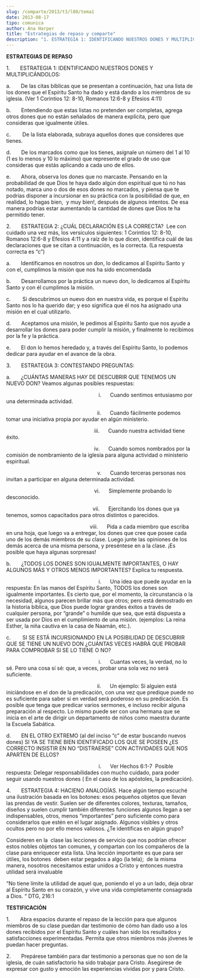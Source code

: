 ```yaml
---
slug: /comparte/2013/t3/l08/tema1
date: 2013-08-17
tipo: comunica
author: Ana Harper
title: "Estrategias de repaso y comparte"
description: "1. ESTRATEGIA 1: IDENTIFICANDO NUESTROS DONES Y MULTIPLICÁNDOLOS: a. De las  citas bíblicas que se presentan a continuación, haz una lista de los dones que  el Espíritu Santo ha dado y está dando a los miembros de su iglesia. (Ver 1  Corintios 12: 8-10, Romanos 12:6-8 y Efesio..."
---
```


**ESTRATEGIAS DE REPASO**

1.       ESTRATEGIA 1: IDENTIFICANDO NUESTROS DONES Y MULTIPLICÁNDOLOS:

a.       De las citas bíblicas que se presentan a continuación, haz una lista de los dones que el Espíritu Santo ha dado y está dando a los miembros de su iglesia. (Ver 1 Corintios 12: 8-10, Romanos 12:6-8 y Efesios 4:11)

b.       Entendiendo que estas listas no pretenden ser completas, agrega otros dones que no están señalados de manera explícita, pero que consideras que igualmente útiles.

c.        De la lista elaborada, subraya aquellos dones que consideres que tienes.

d.       De los marcados como que los tienes, asígnale un número del 1 al 10 (1 es lo menos y 10 lo máximo) que represente el grado de uso que consideras que estás aplicando a cada uno de ellos.

e.       Ahora, observa los dones que no marcaste. Pensando en la probabilidad de que Dios te haya dado algún don espiritual que tú no has notado, marca uno o dos de esos dones no marcados, y piensa que te podrías disponer a incursionar en su práctica con la posibilidad de que, en realidad, lo hagas bien,  y muy bien!, después de algunos intentos. De esa manera podrías estar aumentando la cantidad de dones que Dios te ha permitido tener.

2.       ESTRATEGIA 2: ¿CUÁL DECLARACIÓN ES LA CORRECTA?  Lee con cuidado una vez más, los versículos siguientes: 1 Corintios 12: 8-10, Romanos 12:6-8 y Efesios 4:11 y a raíz de lo que dicen, identifica cuál de las declaraciones que se citan a continuación, es la correcta. (La respuesta correcta es “c”)

a.       Identificamos en nosotros un don, lo dedicamos al Espíritu Santo y con el, cumplimos la misión que nos ha sido encomendada

b.       Desarrollamos por la práctica un nuevo don, lo dedicamos al Espíritu Santo y con él cumplimos la misión.

c.        Si descubrimos un nuevo don en nuestra vida, es porque el Espíritu Santo nos lo ha querido dar; y eso significa que él nos ha asignado una misión en el cual utilizarlo.

d.       Aceptamos una misión, le pedimos al Espíritu Santo que nos ayude a desarrollar los dones para poder cumplir la misión, y finalmente lo recibimos por la fe y la práctica.

e.       El don lo hemos heredado y, a través del Espíritu Santo, lo podemos dedicar para ayudar en el avance de la obra.

3.       ESTRATEGIA 3: CONTESTANDO PREGUNTAS:

a.       ¿CUÁNTAS MANERAS HAY DE DESCUBRIR QUE TENEMOS UN NUEVO DON? Veamos algunas posibles respuestas:

                                                               i.      Cuando sentimos entusiasmo por una determinada actividad.

                                                              ii.      Cuando fácilmente podemos tomar una iniciativa propia por ayudar en algún ministerio.

                                                            iii.      Cuando nuestra actividad tiene éxito.

                                                            iv.      Cuando somos nombrados por la comisión de nombramiento de la iglesia para alguna actividad o ministerio espiritual.

                                                              v.      Cuando terceras personas nos invitan a participar en alguna determinada actividad.

                                                            vi.      Simplemente probando lo desconocido.

                                                           vii.      Ejercitando los dones que ya tenemos, somos capacitados para otros distintos o parecidos.

                                                         viii.      Pida a cada miembro que escriba en una hoja, que luego va a entregar, los dones que cree que posee cada uno de los demás miembros de su clase. Luego junte las opiniones de los demás acerca de una misma persona, y preséntese en a la clase. ¡Es posible que haya algunas sorpresas!

b.       ¿TODOS LOS DONES SON IGUALMENTE IMPORTANTES, O HAY ALGUNOS MÁS Y OTROS MENOS IMPORTANTES? Explica tu respuesta.

                                                               i.      Una idea que puede ayudar en la respuesta: En las manos del Espíritu Santo, TODOS los dones son igualmente importantes. Es cierto que, por el momento, la circunstancia o la necesidad, algunos parecen brillar más que otros; pero está demostrado en la historia bíblica, que Dios puede lograr grandes éxitos a través de cualquier persona, por “grande” o humilde que sea, que está dispuesta a ser usada por Dios en el cumplimiento de una misión. (ejemplos: La reina Esther, la niña cautiva en la casa de Naamán, etc.).

c.        SI SE ESTÁ INCURSIONANDO EN LA POSIBILIDAD DE DESCUBRIR QUE SE TIENE UN NUEVO DON ¿CUÁNTAS VECES HABRÁ QUE PROBAR PARA COMPROBAR SI SE LO TIENE O NO?

                                                               i.      Cuantas veces, la verdad, no lo sé. Pero una cosa sí sé: que, a veces, probar una sola vez no será suficiente.

                                                              ii.      Un ejemplo: Si alguien está iniciándose en el don de la predicación, con una vez que predique puede no es suficiente para saber si en verdad será poderoso en su predicación. Es posible que tenga que predicar varios sermones, e incluso recibir alguna preparación al respecto. Lo mismo puede ser con una hermana que se inicia en el arte de dirigir un departamento de niños como maestra durante la Escuela Sabática.

d.       EN EL OTRO EXTREMO (al del inciso “c” de estar buscando nuevos dones) SI YA SE TIENE BIEN IDENTIFICADO LOS QUE SE POSEEN ¿ES CORRECTO INSISTIR EN NO “DISTRAERSE” CON ACTIVIDADES QUE NOS APARTEN DE ELLOS?

                                                               i.      Ver Hechos 6:1-7  Posible respuesta: Delegar responsabilidades con mucho cuidado, para poder seguir usando nuestros dones ( En el caso de los apóstoles, la predicación).

4.       ESTRATEGIA 4: HACIENO ANALOGÍAS. Hace algún tiempo escuché una ilustración basada en los botones: esos pequeños objetos que llevan las prendas de vestir. Suelen ser de diferentes colores, texturas, tamaños, diseños y suelen cumplir también diferentes funciones algunos llegan a ser indispensables, otros, menos “importantes” pero suficiente como para considerarlos que estén en el lugar asignado. Algunos visibles y otros ocultos pero no por ello menos valiosos. ¿Te identificas en algún grupo?

Consideren en la  clase las lecciones de servicio que nos podrían ofrecer estos nobles objetos tan comunes, y compartan con los compañeros de la clase para enriquecer esta lista. Una lección importante es que para ser útiles, los botones  deben estar pegados a algo (la tela);  de la misma manera, nosotros necesitamos estar unidos a Cristo y entonces nuestra  utilidad será invaluable

“No tiene límite la utilidad de aquel que, poniendo el yo a un lado, deja obrar al Espíritu Santo en su corazón, y vive una vida completamente consagrada a Dios. “ DTG, 216:1

**TESTIFICACIÓN**

1.       Abra espacios durante el repaso de la lección para que algunos miembros de su clase puedan dar testimonio de cómo han dado uso a los dones recibidos por el Espíritu Santo y cuáles han sido los resultados y satisfacciones experimentadas. Permita que otros miembros más jóvenes le puedan hacer preguntas.

2.       Prepárese también para dar testimonio a personas que no son de la iglesia, de cuán satisfactorio ha sido trabajar para Cristo. Asegúrese de expresar con gusto y emoción las experiencias vividas por y para Cristo.
